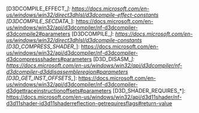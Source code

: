 <!-- headers -->
[d3dcompiler.h]:                                                    https://docs.microsoft.com/en-us/windows/win32/api/d3dcompiler/

<!-- d3dcompiler.h functions -->
[D3DCompile]:                                                       https://docs.microsoft.com/en-us/windows/win32/api/d3dcompiler/nf-d3dcompiler-D3DCompile
[D3DCompile2]:                                                      https://docs.microsoft.com/en-us/windows/win32/api/d3dcompiler/nf-d3dcompiler-D3DCompile2
[D3DCompileFromFile]:                                               https://docs.microsoft.com/en-us/windows/win32/api/d3dcompiler/nf-d3dcompiler-D3DCompileFromFile
[D3DCompressShaders]:                                               https://docs.microsoft.com/en-us/windows/win32/api/d3dcompiler/nf-d3dcompiler-D3DCompressShaders
[D3DCreateBlob]:                                                    https://docs.microsoft.com/en-us/windows/win32/api/d3dcompiler/nf-d3dcompiler-D3DCreateBlob
[D3DCreateBlob]:                                                    https://docs.microsoft.com/en-us/windows/win32/api/d3dcompiler/nf-d3dcompiler-D3DCreateBlob
[D3DCreateFunctionLinkingGraph]:                                    https://docs.microsoft.com/en-us/windows/win32/api/d3dcompiler/nf-d3dcompiler-D3DCreateFunctionLinkingGraph
[D3DCreateLinker]:                                                  https://docs.microsoft.com/en-us/windows/win32/api/d3dcompiler/nf-d3dcompiler-D3DCreateLinker
[D3DDecompressShaders]:                                             https://docs.microsoft.com/en-us/windows/win32/api/d3dcompiler/nf-d3dcompiler-D3DDecompressShaders
[D3DDisassemble]:                                                   https://docs.microsoft.com/en-us/windows/win32/api/d3dcompiler/nf-d3dcompiler-D3DDisassemble
[D3DDisassemble10Effect]:                                           https://docs.microsoft.com/en-us/windows/win32/api/d3dcompiler/nf-d3dcompiler-D3DDisassemble10Effect
[D3DDisassembleRegion]:                                             https://docs.microsoft.com/en-us/windows/win32/api/d3dcompiler/nf-d3dcompiler-D3DDisassembleRegion
[D3DGetBlobPart]:                                                   https://docs.microsoft.com/en-us/windows/win32/api/d3dcompiler/nf-d3dcompiler-D3DGetBlobPart
[D3DGetDebugInfo]:                                                  https://docs.microsoft.com/en-us/windows/win32/api/d3dcompiler/nf-d3dcompiler-D3DGetDebugInfo
[D3DGetInputAndOutputSignatureBlob]:                                https://docs.microsoft.com/en-us/windows/win32/api/d3dcompiler/nf-d3dcompiler-D3DGetInputAndOutputSignatureBlob
[D3DGetInputSignatureBlob]:                                         https://docs.microsoft.com/en-us/windows/win32/api/d3dcompiler/nf-d3dcompiler-D3DGetInputSignatureBlob
[D3DGetOutputSignatureBlob]:                                        https://docs.microsoft.com/en-us/windows/win32/api/d3dcompiler/nf-d3dcompiler-D3DGetOutputSignatureBlob
[D3DGetTraceInstructionOffsets]:                                    https://docs.microsoft.com/en-us/windows/win32/api/d3dcompiler/nf-d3dcompiler-D3DGetTraceInstructionOffsets
[D3DLoadModule]:                                                    https://docs.microsoft.com/en-us/windows/win32/api/d3dcompiler/nf-d3dcompiler-D3DLoadModule
[D3DPreprocess]:                                                    https://docs.microsoft.com/en-us/windows/win32/api/d3dcompiler/nf-d3dcompiler-D3DPreprocess
[D3DReadFileToBlob]:                                                https://docs.microsoft.com/en-us/windows/win32/api/d3dcompiler/nf-d3dcompiler-D3DReadFileToBlob
[D3DReflect]:                                                       https://docs.microsoft.com/en-us/windows/win32/api/d3dcompiler/nf-d3dcompiler-D3DReflect
[D3DReflectLibrary]:                                                https://docs.microsoft.com/en-us/windows/win32/api/d3dcompiler/nf-d3dcompiler-D3DReflectLibrary
[D3DSetBlobPart]:                                                   https://docs.microsoft.com/en-us/windows/win32/api/d3dcompiler/nf-d3dcompiler-D3DSetBlobPart
[D3DStripShader]:                                                   https://docs.microsoft.com/en-us/windows/win32/api/d3dcompiler/nf-d3dcompiler-D3DStripShader
[D3DWriteBlobToFile]:                                               https://docs.microsoft.com/en-us/windows/win32/api/d3dcompiler/nf-d3dcompiler-D3DWriteBlobToFile

<!-- d3dcompiler.h structures -->
[D3D_SHADER_DATA]:                                                  https://docs.microsoft.com/en-us/windows/win32/api/d3dcompiler/ns-d3dcompiler-d3d_shader_data

<!-- d3dcompiler.h enumerations -->
[D3D_BLOB_PART]:                                                    https://docs.microsoft.com/en-us/windows/win32/api/d3dcompiler/ne-d3dcompiler-d3d_blob_part

<!-- d3dcompiler.h flags -->
[D3DCOMPILER_STRIP_FLAGS]:                                          https://docs.microsoft.com/en-us/windows/win32/api/d3dcompiler/ne-d3dcompiler-d3dcompiler_strip_flags

<!-- d3dcompiler.h constants -->
[D3DCOMPILE_EFFECT_*]:                                              https://docs.microsoft.com/en-us/windows/win32/direct3dhlsl/d3dcompile-effect-constants                                             <!-- UINT -->
[D3DCOMPILE_SECDATA_*]:                                             https://docs.microsoft.com/en-us/windows/win32/api/d3dcompiler/nf-d3dcompiler-d3dcompile2#parameters                                <!-- UINT -->
[D3DCOMPILE_*]:                                                     https://docs.microsoft.com/en-us/windows/win32/direct3dhlsl/d3dcompile-constants                                                    <!-- UINT -->
[D3D_COMPRESS_SHADER_*]:                                            https://docs.microsoft.com/en-us/windows/win32/api/d3dcompiler/nf-d3dcompiler-d3dcompressshaders#parameters                         <!-- UINT -->
[D3D_DISASM_*]:                                                     https://docs.microsoft.com/en-us/windows/win32/api/d3dcompiler/nf-d3dcompiler-d3ddisassembleregion#parameters                       <!-- UINT -->
[D3D_GET_INST_OFFSETS_*]:                                           https://docs.microsoft.com/en-us/windows/win32/api/d3dcompiler/nf-d3dcompiler-d3dgettraceinstructionoffsets#parameters              <!-- UINT -->
[D3D_SHADER_REQUIRES_*]:                                            https://docs.microsoft.com/en-us/windows/win32/api/d3d11shader/nf-d3d11shader-id3d11shaderreflection-getrequiresflags#return-value  <!-- UINT64 -->
